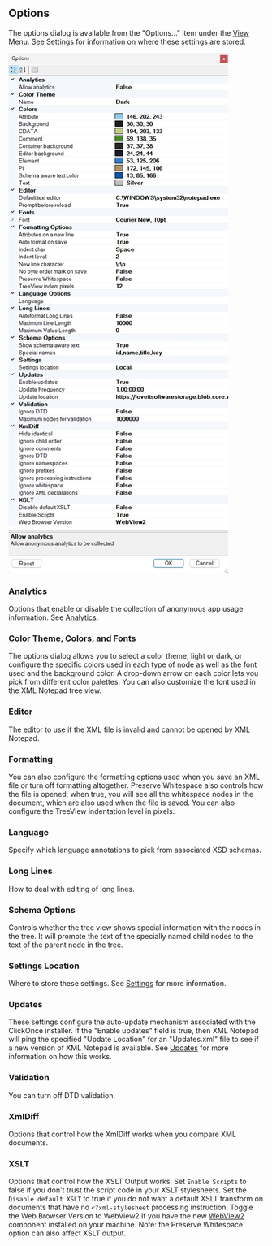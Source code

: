 ## Options

The options dialog is available from the "Options..." item under the [View Menu](menus.md).
See [Settings](settings.md) for information on where these settings are stored.

![Options](../assets/images/options.jpg)

### Analytics
Options that enable or disable the collection of anonymous app usage information. See [Analytics](analytics.md).

### Color Theme, Colors, and Fonts
The options dialog allows you to select a color theme, light or dark, or configure the specific colors used in each type of node as well as the font used and the background color. A drop-down arrow on each color lets you pick from different color palettes. You can also customize the font used in the XML Notepad tree view.

### Editor
The editor to use if the XML file is invalid and cannot be opened by XML Notepad.

### Formatting
You can also configure the formatting options used when you save an XML file or turn off formatting altogether. Preserve Whitespace also controls how the file is opened; when true, you will see all the whitespace nodes in the document, which are also used when the file is saved. You can also configure the TreeView indentation level in pixels.

### Language
Specify which language annotations to pick from associated XSD schemas.

### Long Lines
How to deal with editing of long lines.

### Schema Options
Controls whether the tree view shows special information with the nodes in the tree. It will promote the text of the specially named child nodes to the text of the parent node in the tree.

### Settings Location
Where to store these settings. See [Settings](settings.md) for more information.

### Updates

These settings configure the auto-update mechanism associated with the ClickOnce installer. If the "Enable updates" field is true, then XML Notepad will ping the specified "Update Location" for an "Updates.xml" file to see if a new version of XML Notepad is available. See [Updates](updates.md) for more information on how this works.

### Validation
You can turn off DTD validation.

### XmlDiff
Options that control how the XmlDiff works when you compare XML documents.

### XSLT
Options that control how the XSLT Output works. Set `Enable Scripts` to false if you don't trust the script code in your XSLT stylesheets. Set the `Disable default XSLT` to true if you do not want a default XSLT transform on documents that have no `<?xml-stylesheet` processing instruction. Toggle the Web Browser Version to WebView2 if you have the new [WebView2](https://developer.microsoft.com/en-us/microsoft-edge/webview2/) component installed on your machine. Note: the Preserve Whitespace option can also affect XSLT output.
